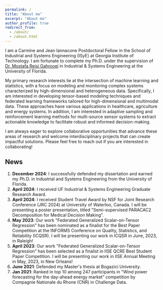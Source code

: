 ```yaml
---
permalink: /
title: "About me"
excerpt: "About me"
author_profile: true
redirect_from: 
  - /about/
  - /about.html
---
```


I am a Carmine and Jean Iannacone Postdoctoral Fellow in the School of Industrial and Systems Engineering (ISyE) at Georgia Institute of Technology. I am fortunate to complete my Ph.D. under the supervision of [Dr. Mostafa Reisi Gahrooei](https://scholar.google.com/citations?user=GRoULwcAAAAJ&hl=en) in Industrial & Systems Engineering at the University of Florida. 

My primary research interests lie at the intersection of machine learning and statistics, with a focus on modeling and monitoring complex systems characterized by high-dimensional and heterogeneous data. Specifically, I am interested in developing tensor-based modeling techniques and federated learning frameworks tailored for high-dimensional and multimodal data. These approaches have various applications in healthcare, agriculture and energy systems. In addition, I am interested in adaptive sampling and reinforcement learning methods for multi-source sensor systems to extract actionable knowledge to facilitate robust and informed decision-making.

I am always eager to explore collaborative opportunities that advance these areas of research and welcome interdisciplinary projects that can create impactful solutions. Please feel free to reach out if you are interested in collaborating!

News
------
1. **December 2024**: I successfully defended my dissertation and earned my Ph.D. in Industrial and Systems Engineering from the University of Florida.
2. **April 2024**: I received UF Industrial & Systems Engineering Graduate Research Award.
3. **April 2024**: I received Student Travel Award by NSF for Joint Research Conference (JRC 2024) at University of Waterloo, Canada. I will be presenting a poster presentation, titled "Semi-supervised PARACAC2 Decomposition for Medical Decision Making".
4. **May 2023**: Our work "Federated Generalized Scalar-on-Tensor Regression" has been nominated as a finalist for the Best Paper Competition at the INFORMS Conference on Quality, Statistics, and Reliability (ICQSR). I will be presenting our work in ICQSR in June, 2023, in Raleigh!
5. **April 2023**: Our work "Federated Generalized Scalar-on-Tensor Regression" has been selected as a finalist in IISE QCRE Best Student Paper Competition. I will be presenting our work in IISE Annual Meeting in May, 2023, in New Orleans!
6. **June 2021**: Defended my Master's thesis at Bogazici University.
7. **Jan 2021**: Ranked in top 10 among 247 participants in "Wind power forecasting for the day-ahead energy market” competition by Compagnie Nationale du Rhone (CNR) in Challenge Data. 
